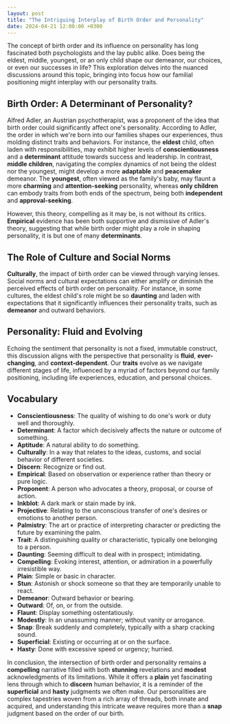 ```yaml
---
layout: post
title: "The Intriguing Interplay of Birth Order and Personality"
date: 2024-04-21 12:00:00 +0300
---
```


The concept of birth order and its influence on personality has long fascinated both psychologists and the lay public alike. Does being the eldest, middle, youngest, or an only child shape our demeanor, our choices, or even our successes in life? This exploration delves into the nuanced discussions around this topic, bringing into focus how our familial positioning might interplay with our personality traits.

## Birth Order: A Determinant of Personality?

Alfred Adler, an Austrian psychotherapist, was a proponent of the idea that birth order could significantly affect one's personality. According to Adler, the order in which we're born into our families shapes our experiences, thus molding distinct traits and behaviors. For instance, the **eldest** child, often laden with responsibilities, may exhibit higher levels of **conscientiousness** and a **determinant** attitude towards success and leadership. In contrast, **middle children**, navigating the complex dynamics of not being the oldest nor the youngest, might develop a more **adaptable** and **peacemaker** demeanor. The **youngest**, often viewed as the family's baby, may flaunt a more **charming** and **attention-seeking** personality, whereas **only children** can embody traits from both ends of the spectrum, being both **independent** and **approval-seeking**.

However, this theory, compelling as it may be, is not without its critics. **Empirical** evidence has been both supportive and dismissive of Adler's theory, suggesting that while birth order might play a role in shaping personality, it is but one of many **determinants**. 

## The Role of Culture and Social Norms

**Culturally**, the impact of birth order can be viewed through varying lenses. Social norms and cultural expectations can either amplify or diminish the perceived effects of birth order on personality. For instance, in some cultures, the eldest child's role might be so **daunting** and laden with expectations that it significantly influences their personality traits, such as **demeanor** and outward behaviors.

## Personality: Fluid and Evolving

Echoing the sentiment that personality is not a fixed, immutable construct, this discussion aligns with the perspective that personality is **fluid**, **ever-changing**, and **context-dependent**. Our **traits** evolve as we navigate different stages of life, influenced by a myriad of factors beyond our family positioning, including life experiences, education, and personal choices.

## Vocabulary

- **Conscientiousness**: The quality of wishing to do one's work or duty well and thoroughly.
- **Determinant**: A factor which decisively affects the nature or outcome of something.
- **Aptitude**: A natural ability to do something.
- **Culturally**: In a way that relates to the ideas, customs, and social behavior of different societies.
- **Discern**: Recognize or find out.
- **Empirical**: Based on observation or experience rather than theory or pure logic.
- **Proponent**: A person who advocates a theory, proposal, or course of action.
- **Inkblot**: A dark mark or stain made by ink.
- **Projective**: Relating to the unconscious transfer of one's desires or emotions to another person.
- **Palmistry**: The art or practice of interpreting character or predicting the future by examining the palm.
- **Trait**: A distinguishing quality or characteristic, typically one belonging to a person.
- **Daunting**: Seeming difficult to deal with in prospect; intimidating.
- **Compelling**: Evoking interest, attention, or admiration in a powerfully irresistible way.
- **Plain**: Simple or basic in character.
- **Stun**: Astonish or shock someone so that they are temporarily unable to react.
- **Demeanor**: Outward behavior or bearing.
- **Outward**: Of, on, or from the outside.
- **Flaunt**: Display something ostentatiously.
- **Modestly**: In an unassuming manner; without vanity or arrogance.
- **Snap**: Break suddenly and completely, typically with a sharp cracking sound.
- **Superficial**: Existing or occurring at or on the surface.
- **Hasty**: Done with excessive speed or urgency; hurried.

In conclusion, the intersection of birth order and personality remains a **compelling** narrative filled with both **stunning** revelations and **modest** acknowledgments of its limitations. While it offers a **plain** yet fascinating lens through which to **discern** human behavior, it is a reminder of the **superficial** and **hasty** judgments we often make. Our personalities are complex tapestries woven from a rich array of threads, both innate and acquired, and understanding this intricate weave requires more than a **snap** judgment based on the order of our birth.